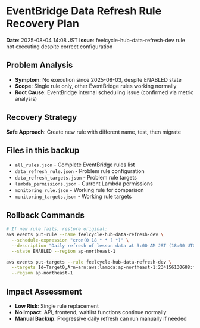 # EventBridge Data Refresh Rule Recovery Plan
**Date**: 2025-08-04 14:08 JST
**Issue**: feelcycle-hub-data-refresh-dev rule not executing despite correct configuration

## Problem Analysis
- **Symptom**: No execution since 2025-08-03, despite ENABLED state
- **Scope**: Single rule only, other EventBridge rules working normally
- **Root Cause**: EventBridge internal scheduling issue (confirmed via metric analysis)

## Recovery Strategy
**Safe Approach**: Create new rule with different name, test, then migrate

## Files in this backup
- `all_rules.json` - Complete EventBridge rules list
- `data_refresh_rule.json` - Problem rule configuration
- `data_refresh_targets.json` - Problem rule targets
- `lambda_permissions.json` - Current Lambda permissions
- `monitoring_rule.json` - Working rule for comparison
- `monitoring_targets.json` - Working rule targets

## Rollback Commands
```bash
# If new rule fails, restore original:
aws events put-rule --name feelcycle-hub-data-refresh-dev \
  --schedule-expression "cron(0 18 * * ? *)" \
  --description "Daily refresh of lesson data at 3:00 AM JST (18:00 UTC)" \
  --state ENABLED --region ap-northeast-1

aws events put-targets --rule feelcycle-hub-data-refresh-dev \
  --targets Id=Target0,Arn=arn:aws:lambda:ap-northeast-1:234156130688:function:feelcycle-hub-main-dev,Input='{"source":"eventbridge.dataRefresh","action":"refreshLessonData"}' \
  --region ap-northeast-1
```

## Impact Assessment
- **Low Risk**: Single rule replacement
- **No Impact**: API, frontend, waitlist functions continue normally
- **Manual Backup**: Progressive daily refresh can run manually if needed